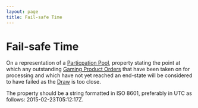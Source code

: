 ```yaml
---
layout: page
title: Fail-safe Time
---
```


# Fail-safe Time

On a representation of a [Particpation Pool](../concepts/participation-pool), property stating the point at which any outstanding [Gaming Product Orders](../concepts/gaming-product-order) that have been taken on for processing and which have not yet reached an end-state will be considered to have failed as the [Draw](../concepts/draw) is too close.

The property should be a string formatted in ISO 8601, preferably in UTC as follows: 2015-02-23T05:12:17Z.
